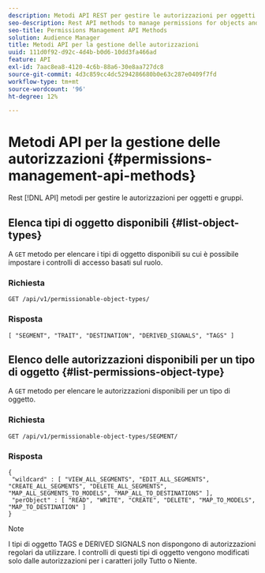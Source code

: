 ```yaml
---
description: Metodi API REST per gestire le autorizzazioni per oggetti e gruppi.
seo-description: Rest API methods to manage permissions for objects and groups.
seo-title: Permissions Management API Methods
solution: Audience Manager
title: Metodi API per la gestione delle autorizzazioni
uuid: 111d0f92-d92c-4d4b-b0d6-10dd3fa466ad
feature: API
exl-id: 7aac8ea8-4120-4c6b-88a6-30e8aa727dc8
source-git-commit: 4d3c859cc4dc5294286680b0e63c287e0409f7fd
workflow-type: tm+mt
source-wordcount: '96'
ht-degree: 12%

---
```


# Metodi API per la gestione delle autorizzazioni {#permissions-management-api-methods}

Rest [!DNL API] metodi per gestire le autorizzazioni per oggetti e gruppi.

<!-- c_rest_api_perm_man.xml -->

## Elenca tipi di oggetto disponibili {#list-object-types}

A `GET` metodo per elencare i tipi di oggetto disponibili su cui è possibile impostare i controlli di accesso basati sul ruolo.

<!-- r_rest_api_perm_list.xml -->

### Richiesta

`GET /api/v1/permissionable-object-types/`

### Risposta

```
[ "SEGMENT", "TRAIT", "DESTINATION", "DERIVED_SIGNALS", "TAGS" ]
```

## Elenco delle autorizzazioni disponibili per un tipo di oggetto {#list-permissions-object-type}

A `GET` metodo per elencare le autorizzazioni disponibili per un tipo di oggetto.

<!-- r_rest_api_perm_list_perms.xml -->

### Richiesta

`GET /api/v1/permissionable-object-types/SEGMENT/`

### Risposta

```
{ 
 "wildcard" : [ "VIEW_ALL_SEGMENTS", "EDIT_ALL_SEGMENTS", "CREATE_ALL_SEGMENTS", "DELETE_ALL_SEGMENTS", "MAP_ALL_SEGMENTS_TO_MODELS", "MAP_ALL_TO_DESTINATIONS" ], 
 "perObject" : [ "READ", "WRITE", "CREATE", "DELETE", "MAP_TO_MODELS", "MAP_TO_DESTINATION" ]
}
```

>[!NOTE]
>
>I tipi di oggetto TAGS e DERIVED SIGNALS non dispongono di autorizzazioni regolari da utilizzare. I controlli di questi tipi di oggetto vengono modificati solo dalle autorizzazioni per i caratteri jolly Tutto o Niente.
